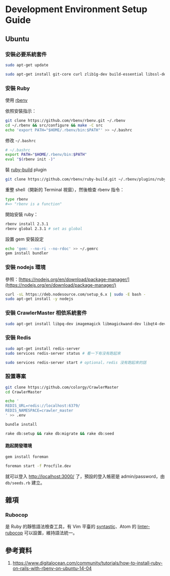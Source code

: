 # Development Environment Setup Guide

## Ubuntu

### 安裝必要系統套件

```bash
sudo apt-get update

sudo apt-get install git-core curl zlib1g-dev build-essential libssl-dev libreadline-dev libyaml-dev libsqlite3-dev sqlite3 libxml2-dev libxslt1-dev libcurl4-openssl-dev python-software-properties libffi-dev
```

### 安裝 Ruby

使用 [rbenv](https://github.com/rbenv/rbenv)

依照安裝指示：

```bash
git clone https://github.com/rbenv/rbenv.git ~/.rbenv
cd ~/.rbenv && src/configure && make -C src
echo 'export PATH="$HOME/.rbenv/bin:$PATH"' >> ~/.bashrc
```

修改 `~/.bashrc`

```bash
# ~/.bashrc
export PATH="$HOME/.rbenv/bin:$PATH"
eval "$(rbenv init -)"
```

裝 [ruby-build](https://github.com/rbenv/ruby-build#readme) plugin

```bash
git clone https://github.com/rbenv/ruby-build.git ~/.rbenv/plugins/ruby-build
```

重整 shell（開新的 Terminal 視窗），然後檢查 rbenv 指令：

```bash
type rbenv
#=> "rbenv is a function"
```

開始安裝 ruby：

```bash
rbenv install 2.3.1
rbenv global 2.3.1 # set as global
```

設置 gem 安裝設定

```bash
echo 'gem: --no-ri --no-rdoc' >> ~/.gemrc
gem install bundler
```

### 安裝 nodejs 環境

參照：[https://nodejs.org/en/download/package-manager/](https://nodejs.org/en/download/package-manager/)

```bash
curl -sL https://deb.nodesource.com/setup_6.x | sudo -E bash -
sudo apt-get install -y nodejs
```

### 安裝 CrawlerMaster 相依系統套件

```bash
sudo apt-get install libpq-dev imagemagick libmagickwand-dev libqt4-dev libqtwebkit-dev
```

### 安裝 Redis

```bash
sudo apt-get install redis-server
sudo services redis-server status # 看一下有沒有跑起來

sudo services redis-server start # optional，redis 沒有跑起來的話
```

### 設置專案

```bash
git clone https://github.com/colorgy/CrawlerMaster
cd CrawlerMaster

echo '
REDIS_URL=redis://localhost:6379/
REDIS_NAMESPACE=crawler_master
' >> .env

bundle install

rake db:setup && rake db:migrate && rake db:seed
```

#### 跑起開發環境

```bash
gem install foreman

foreman start -f Procfile.dev
```

就可以登入 [http://localhost:3000/](http://localhost:3000/) 了，預設的登入帳密是 admin/password，由 `db/seeds.rb` 建立。

## 雜項

### Rubocop

是 Ruby 的靜態語法檢查工具，有 Vim 平臺的 [syntastic](https://github.com/scrooloose/syntastic)、Atom 的 [linter-rubocop](https://atom.io/packages/linter-rubocop) 可以設置，維持語法統一。

## 參考資料

1. https://www.digitalocean.com/community/tutorials/how-to-install-ruby-on-rails-with-rbenv-on-ubuntu-14-04
